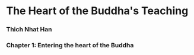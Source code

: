 # The Heart of the Buddha's Teaching
### Thich Nhat Han

### Chapter 1: Entering the heart of the Buddha

<!--stackedit_data:
eyJoaXN0b3J5IjpbLTkyNzY4Mzc2OF19
-->